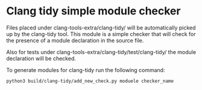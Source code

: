 # Clang tidy simple module checker

Files placed under clang-tools-extra/clang-tidy/ will be automatically picked up by the clang-tidy tool. This module is a simple checker that will check for the presence of a module declaration in the source file.

Also for tests under clang-tools-extra/clang-tidy/test/clang-tidy/ the module declaration will be checked.

To generate modules for clang-tidy run the following command:

```bash
python3 build/clang-tidy/add_new_check.py moduele checker_name
```